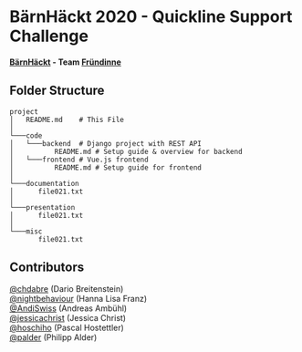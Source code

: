 # BärnHäckt 2020 - Quickline Support Challenge
#### [BärnHäckt](https://www.bernhackt.ch/) - Team [Fründinne](https://www.fruendinne.ch/) 

## Folder Structure
```
project
│   README.md    # This File
│
└───code
│   └───backend  # Django project with REST API
│          README.md # Setup guide & overview for backend
│   └───frontend # Vue.js frontend
│          README.md # Setup guide for frontend
│
└───documentation
│      file021.txt
│
└───presentation
│      file021.txt
│
└───misc
       file021.txt
```

## Contributors
[@chdabre](https://github.com/chdabre) (Dario Breitenstein)  
[@nightbehaviour](https://github.com/nightbehaviour) (Hanna Lisa Franz)  
[@AndiSwiss](https://github.com/AndiSwiss) (Andreas Ambühl)    
[@jessicachrist](https://github.com/jessicachrist) (Jessica Christ)    
[@hoschiho](https://github.com/hoschiho) (Pascal Hostettler)    
[@palder](https://github.com/palder) (Philipp Alder)    
